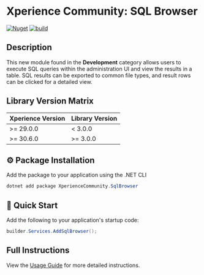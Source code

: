 ﻿# Xperience Community: SQL Browser

[![Nuget](https://img.shields.io/nuget/v/XperienceCommunity.SqlBrowser)](https://www.nuget.org/packages/XperienceCommunity.SqlBrowser#versions-body-tab)
[![build](https://github.com/kentico-ericd/xperience-community-sqlbrowser/actions/workflows/build.yml/badge.svg)](https://github.com/kentico-ericd/xperience-community-sqlbrowser/actions/workflows/build.yml)

## Description

This new module found in the **Development** category allows users to execute SQL queries within the administration UI and view the results in a table. SQL results can be exported to common file types, and result rows can be clicked for a detailed view.

## Library Version Matrix

| Xperience Version | Library Version |
| ----------------- | --------------- |
| >= 29.0.0         | < 3.0.0         |
| >= 30.6.0         | >= 3.0.0        |

## :gear: Package Installation

Add the package to your application using the .NET CLI

```powershell
dotnet add package XperienceCommunity.SqlBrowser
```

## 🚀 Quick Start

Add the following to your application's startup code:

```cs
builder.Services.AddSqlBrowser();
```

## Full Instructions

View the [Usage Guide](docs/Usage-Guide.md) for more detailed instructions.
